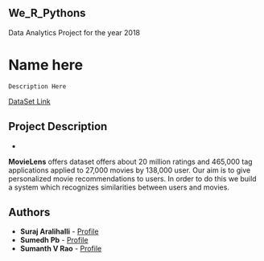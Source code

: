 ## We_R_Pythons
Data Analytics Project for the year 2018

Name here
======

```
Description Here

```
[DataSet Link](https://grouplens.org/datasets/movielens/)


## Project Description
-

**MovieLens** offers dataset offers about 20 million ratings and 465,000 tag applications applied to 27,000 movies by 138,000 user.
Our aim is to give personalized movie recommendations to users. In order to do this we build a system which recognizes similarities between users and movies. 


Authors
------
* **Suraj Aralihalli** - [Profile](https://github.com/SurajAralihalli)<br>
* **Sumedh Pb** - [Profile](https://github.com/sumedhpb)<br>
* **Sumanth V Rao** - [Profile](https://github.com/sumanthvrao)<br>



